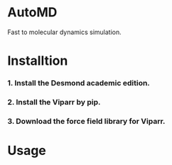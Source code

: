 # AutoMD
Fast to molecular dynamics simulation.

Installtion
==== 
### 1. Install the Desmond academic edition.  

### 2. Install the Viparr by pip.  

### 3. Download the force field library for Viparr.  


Usage
====


